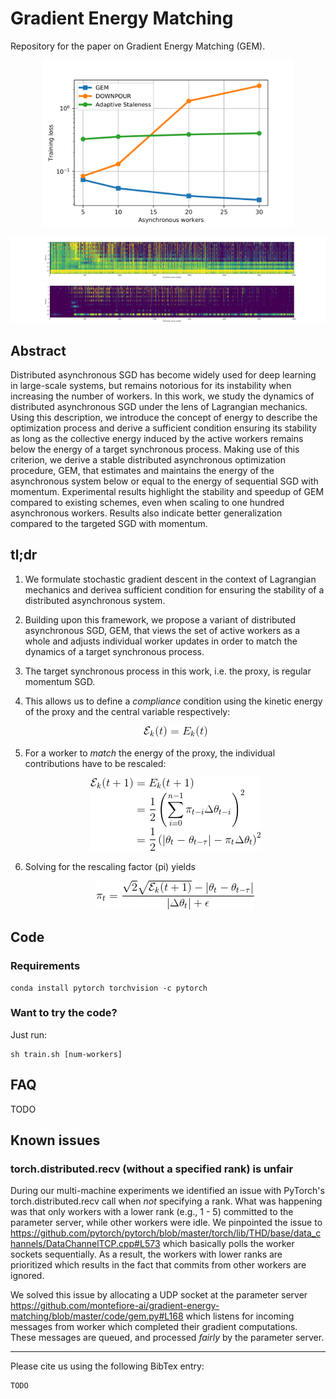 # Gradient Energy Matching

Repository for the paper on Gradient Energy Matching (GEM).

<p align="center">
<img alt="" src="resources/summary.png" width="400">
</p>

![](resources/alexnet_pi_8.png)
![](resources/alexnet_pi_16.png)

## Abstract

Distributed asynchronous SGD has become widely used for deep learning in large-scale systems, but remains notorious for its instability when increasing the number of workers. In this work, we study the dynamics of distributed asynchronous SGD under the lens of Lagrangian mechanics. Using this description, we introduce the concept of energy to describe the optimization process and derive a sufficient condition ensuring its stability as long as the collective energy induced by the active workers remains below the energy of a target synchronous process. Making use of this criterion, we derive a stable distributed asynchronous optimization procedure, GEM, that estimates and maintains the energy of the asynchronous system below or equal to the energy of sequential SGD with momentum.
Experimental results highlight the stability and speedup of GEM compared to existing schemes, even when scaling to one hundred asynchronous workers. Results also indicate better generalization compared to the targeted SGD with momentum.

## tl;dr

1. We formulate stochastic gradient descent in the context of Lagrangian mechanics and derivea sufficient condition for ensuring the stability of a distributed asynchronous system.

2. Building upon this framework, we propose a variant of distributed asynchronous SGD, GEM, that views the set of active workers as a whole and adjusts individual worker updates in order to match the dynamics of a target synchronous process.

3. The target synchronous process in this work, i.e. the proxy, is regular momentum SGD.

4. This allows us to define a *compliance* condition using the kinetic energy of the proxy and the central variable respectively:
   <p align="center">
   <img src="resources/compliance.gif">
   </p>

5. For a worker to *match* the energy of the proxy, the individual contributions have to be rescaled:
   <p align="center">
   <img src="resources/compliance_worked_out.gif">
   </p>

6. Solving for the rescaling factor (pi) yields
   <p align="center">
   <img src="resources/pi_solved.gif">
   </p>

## Code

### Requirements

```shell
conda install pytorch torchvision -c pytorch
```

### Want to try the code?

Just run:

```shell
sh train.sh [num-workers]
```

## FAQ

TODO

## Known issues

### torch.distributed.recv (without a specified rank) is unfair

During our multi-machine experiments we identified an issue with PyTorch's torch.distributed.recv call when *not* specifying a rank. What was happening was that only workers with a lower rank (e.g., 1 - 5) committed to the parameter server, while other workers were idle. We pinpointed the issue to https://github.com/pytorch/pytorch/blob/master/torch/lib/THD/base/data_channels/DataChannelTCP.cpp#L573 which basically polls the worker sockets sequentially. As a result, the workers with lower ranks are prioritized which results in the fact that commits from other workers are ignored.

We solved this issue by allocating a UDP socket at the parameter server https://github.com/montefiore-ai/gradient-energy-matching/blob/master/code/gem.py#L168 which listens for incoming messages from worker which completed their gradient computations. These messages are queued, and processed *fairly* by the parameter server.

---

Please cite us using the following BibTex entry:

```
TODO
```
